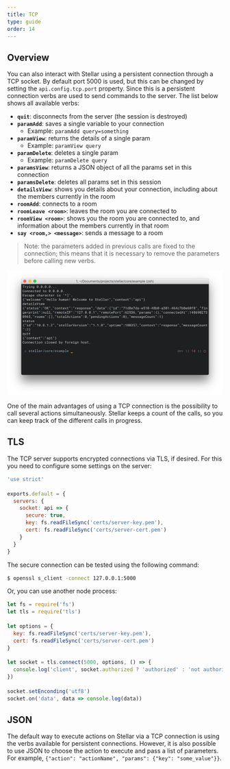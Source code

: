 ```yaml
---
title: TCP
type: guide
order: 14
---
```


## Overview

You can also interact with Stellar using a persistent connection through a TCP socket. By default port 5000 is used, but this can be changed by setting the `api.config.tcp.port` property. Since this is a persistent connection verbs are used to send commands to the server. The list below shows all available verbs:

- **`quit`**: disconnects from the server (the session is destroyed)
- **`paramAdd`**: saves a single variable to your connection
  - Example: `paramAdd query=something`
- **`paramView`**: returns the details of a single param
  - Example: `paramView query`
- **`paramDelete`**: deletes a single param
  - Example: `paramDelete query`
- **`paramsView`**: returns a JSON object of all the params set in this connection
- **`paramsDelete`**: deletes all params set in this session
- **`detailsView`**: shows you details about your connection, including about the members currently in the room
- **`roomAdd`**: connects to a room
- **`roomLeave <room>`**:  leaves the room you are connected to
- **`roomView <room>`**: shows you the room you are connected to, and information about the members currently in that room
- **`say <room,> <message>`**: sends a message to a room

> Note: the parameters added in previous calls are fixed to the connection; this means that it is necessary to remove the parameters before calling new verbs.

![Telnet TCP](/images/telnet_tcp.png)

One of the main advantages of using a TCP connection is the possibility to call several actions simultaneously. Stellar keeps a count of the calls, so you can keep track of the different calls in progress.

## TLS

The TCP server supports encrypted connections via TLS, if desired. For this you need to configure some settings on the server:

```js
'use strict'

exports.default = {
  servers: {
    socket: api => {
      secure: true,
      key: fs.readFileSync('certs/server-key.pem'),
      cert: fs.readFileSync('certs/server-cert.pem')
    }
  }
}
```

The secure connection can be tested using the following command:

```bash
$ openssl s_client -connect 127.0.0.1:5000
```

Or, you can use another node process:

```js
let fs = require('fs')
let tls = require('tls')

let options = {
  key: fs.readFileSync('certs/server-key.pem'),
  cert: fs.readFileSync('certs/server-cert.pem')
}

let socket = tls.connect(5000, options, () => {
  console.log('client', socket.authorized ? 'authorized' : 'not authorized')
})

socket.setEnconding('utf8')
socket.on('data', data => console.log(data))
```

## JSON

The default way to execute actions on Stellar via a TCP connection is using the verbs available for persistent connections. However, it is also possible to use JSON to choose the action to execute and pass a list of parameters. For example, `{"action": "actionName", "params": {"key": "some_value"}}`.

